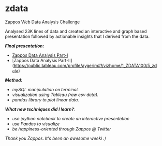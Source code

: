 # zdata
Zappos Web Data Analysis Challenge

Analysed 23K lines of data and created an interactive and graph based presentation followed by actionable insights that I derived from the data.

<b><i>Final presentation:</i></b>
* [Zappos Data Analysis Part-I](https://public.tableau.com/profile/aygerim#!/vizhome/ZData/visitandorders)
* [Zappos Data Analysis Part-II] (https://public.tableau.com/profile/aygerim#!/vizhome/1_ZDATA100/5_zdata)

<i><b>Method:</b> 
* mySQL manipulation on terminal.
* visualization using Tableau (raw csv data).
* pandas library to plot linear data.

<i><b> What new techniques did I learn?</i></b>:
* use ipython notebook to create an interactive presentation
* use Pandas to visualize
* be happiness-oriented through Zappos @ Twitter


Thank you Zappos. It's been an awesome week! :) 
